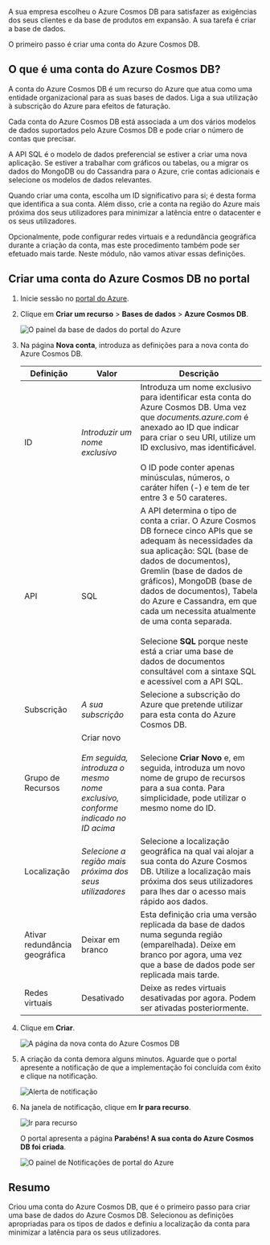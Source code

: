 A sua empresa escolheu o Azure Cosmos DB para satisfazer as exigências dos seus clientes e da base de produtos em expansão. A sua tarefa é criar a base de dados.

O primeiro passo é criar uma conta do Azure Cosmos DB. 

## <a name="what-is-an-azure-cosmos-db-account"></a>O que é uma conta do Azure Cosmos DB?

A conta do Azure Cosmos DB é um recurso do Azure que atua como uma entidade organizacional para as suas bases de dados. Liga a sua utilização à subscrição do Azure para efeitos de faturação.

Cada conta do Azure Cosmos DB está associada a um dos vários modelos de dados suportados pelo Azure Cosmos DB e pode criar o número de contas que precisar. 

A API SQL é o modelo de dados preferencial se estiver a criar uma nova aplicação. Se estiver a trabalhar com gráficos ou tabelas, ou a migrar os dados do MongoDB ou do Cassandra para o Azure, crie contas adicionais e selecione os modelos de dados relevantes.

Quando criar uma conta, escolha um ID significativo para si; é desta forma que identifica a sua conta. Além disso, crie a conta na região do Azure mais próxima dos seus utilizadores para minimizar a latência entre o datacenter e os seus utilizadores.

Opcionalmente, pode configurar redes virtuais e a redundância geográfica durante a criação da conta, mas este procedimento também pode ser efetuado mais tarde. Neste módulo, não vamos ativar essas definições.

## <a name="creating-an-azure-cosmos-db-account-in-the-portal"></a>Criar uma conta do Azure Cosmos DB no portal

<!--TODO: Update portal link with one that routes to free Learning acct-->
1. Inicie sessão no [portal do Azure](https://portal.azure.com/).
2. Clique em **Criar um recurso** > **Bases de dados** > **Azure Cosmos DB**.
   
   ![O painel da base de dados do portal do Azure](../media/1-introduction/create-nosql-db-databases-json-tutorial-1.png)

3. Na página **Nova conta**, introduza as definições para a nova conta do Azure Cosmos DB.
 
    Definição|Valor|Descrição
    ---|---|---
    ID|*Introduzir um nome exclusivo*|Introduza um nome exclusivo para identificar esta conta do Azure Cosmos DB. Uma vez que *documents.azure.com* é anexado ao ID que indicar para criar o seu URI, utilize um ID exclusivo, mas identificável.<br><br>O ID pode conter apenas minúsculas, números, o caráter hífen (-) e tem de ter entre 3 e 50 carateres.
    API|SQL|A API determina o tipo de conta a criar. O Azure Cosmos DB fornece cinco APIs que se adequam às necessidades da sua aplicação: SQL (base de dados de documentos), Gremlin (base de dados de gráficos), MongoDB (base de dados de documentos), Tabela do Azure e Cassandra, em que cada um necessita atualmente de uma conta separada. <br><br>Selecione **SQL** porque neste está a criar uma base de dados de documentos consultável com a sintaxe SQL e acessível com a API SQL.|
    Subscrição|*A sua subscrição*|Selecione a subscrição do Azure que pretende utilizar para esta conta do Azure Cosmos DB. 
    Grupo de Recursos|Criar novo<br><br>*Em seguida, introduza o mesmo nome exclusivo, conforme indicado no ID acima*|Selecione **Criar Novo** e, em seguida, introduza um novo nome de grupo de recursos para a sua conta. Para simplicidade, pode utilizar o mesmo nome do ID. 
    Localização|*Selecione a região mais próxima dos seus utilizadores*|Selecione a localização geográfica na qual vai alojar a sua conta do Azure Cosmos DB. Utilize a localização mais próxima dos seus utilizadores para lhes dar o acesso mais rápido aos dados.
    Ativar redundância geográfica| Deixar em branco | Esta definição cria uma versão replicada da base de dados numa segunda região (emparelhada). Deixe em branco por agora, uma vez que a base de dados pode ser replicada mais tarde. 
    Redes virtuais|Desativado|Deixe as redes virtuais desativadas por agora. Podem ser ativadas posteriormente. 

4. Clique em **Criar**.

    ![A página da nova conta do Azure Cosmos DB](../media/1-introduction/azure-cosmos-db-create-new-account.png)

5. A criação da conta demora alguns minutos. Aguarde que o portal apresente a notificação de que a implementação foi concluída com êxito e clique na notificação. 

    ![Alerta de notificação](../media/1-introduction/azure-cosmos-db-notification.png)

6. Na janela de notificação, clique em **Ir para recurso**.

    ![Ir para recurso](../media/1-introduction/azure-cosmos-db-go-to-resource.png)

    O portal apresenta a página **Parabéns! A sua conta do Azure Cosmos DB foi criada**.

    ![O painel de Notificações de portal do Azure](../media/1-introduction/azure-cosmos-db-account-created.png)

## <a name="summary"></a>Resumo

Criou uma conta do Azure Cosmos DB, que é o primeiro passo para criar uma base de dados do Azure Cosmos DB. Selecionou as definições apropriadas para os tipos de dados e definiu a localização da conta para minimizar a latência para os seus utilizadores.
